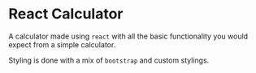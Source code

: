 # React Calculator

A calculator made using `react` with all the basic functionality you would expect from a simple calculator.

Styling is done with a mix of `bootstrap` and custom stylings.
